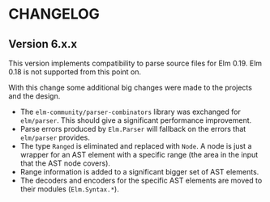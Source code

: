 # CHANGELOG

## Version 6.x.x

This version implements compatibility to parse source files for Elm 0.19.
Elm 0.18 is not supported from this point on.

With this change some additional big changes were made to the projects and the design.

* The `elm-community/parser-combinators` library was exchanged for `elm/parser`. This should give a significant performance improvement.
* Parse errors produced by `Elm.Parser` will fallback on the errors that `elm/parser` provides.
* The type `Ranged` is eliminated and replaced with `Node`. A node is just a wrapper for an AST element with a specific range (the area in the input that the AST node covers).
* Range information is added to a significant bigger set of AST elements.
* The decoders and encoders for the specific AST elements are moved to their modules (`Elm.Syntax.*`).
